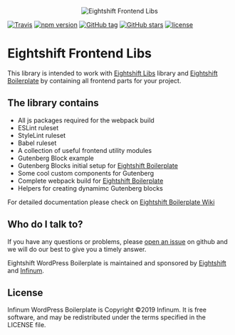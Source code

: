<p align="center">
  <img alt="Eightshift Frontend Libs" src="https://raw.githubusercontent.com/infinum/eightshift-frontend-libs/develop/package/logo.svg?raw=true&sanitize=true"/>
</p>

[![Travis](https://img.shields.io/travis/infinum/eightshift-frontend-libs.svg?style=for-the-badge)](https://github.com/infinum/eightshift-frontend-libs)
[![npm version](https://img.shields.io/npm/v/@eightshift/frontend-libs.svg?style=for-the-badge)](https://www.npmjs.com/package/create-wp-theme)
[![GitHub tag](https://img.shields.io/github/tag/infinum/eightshift-frontend-libs.svg?style=for-the-badge)](https://github.com/infinum/eightshift-frontend-libs)
[![GitHub stars](https://img.shields.io/github/stars/infinum/eightshift-frontend-libs.svg?style=for-the-badge&label=Stars)](https://github.com/infinum/eightshift-frontend-libs/)
[![license](https://img.shields.io/github/license/infinum/eightshift-frontend-libs.svg?style=for-the-badge)](https://github.com/infinum/eightshift-frontend-libs)

# Eightshift Frontend Libs

This library is intended to work with [Eightshift Libs](https://github.com/infinum/eightshift-libs/) library and [Eightshift Boilerplate](https://github.com/infinum/eightshift-boilerplate) by containing all frontend parts for your project.
 
## The library contains

- All js packages required for the webpack build
- ESLint ruleset
- StyleLint ruleset
- Babel ruleset
- A collection of useful frontend utility modules
- Gutenberg Block example
- Gutenberg Blocks initial setup for [Eightshift Boilerplate](https://github.com/infinum/eightshift-boilerplate)
- Some cool custom components for Gutenberg
- Complete webpack build for [Eightshift Boilerplate](https://github.com/infinum/eightshift-boilerplate)
- Helpers for creating dynamimc Gutenberg blocks

For detailed documentation please check on [Eightshift Boilerplate Wiki](https://github.com/infinum/eightshift-boilerplate/wiki)


## Who do I talk to?

If you have any questions or problems, please [open an issue](https://github.com/infinum/eightshift-boilerplate/issues) on github and we will do our best to give you a timely answer.

Eightshift WordPress Boilerplate is maintained and sponsored by
[Eightshift](https://eightshift.com) and [Infinum](https://infinum.co).

## License

Infinum WordPress Boilerplate is Copyright ©2019 Infinum. It is free software, and may be redistributed under the terms specified in the LICENSE file.
